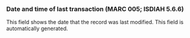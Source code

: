 ### Date and time of last transaction (MARC 005; ISDIAH 5.6.6)

This field shows the date that the record was last modified. This field is automatically generated.

